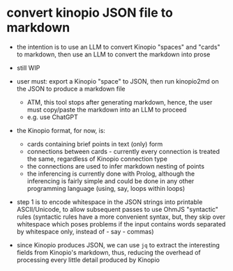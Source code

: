 # convert kinopio JSON file to markdown
- the intention is to use an LLM to convert Kinopio "spaces" and "cards" to markdown, then use an LLM to convert the markdown into prose
- still WIP
- user must: export a Kinopio "space" to JSON, then run kinopio2md on the JSON to produce a markdown file
  - ATM, this tool stops after generating markdown, hence, the user must copy/paste the markdown into an LLM to proceed
  - e.g. use ChatGPT
- the Kinopio format, for now, is:
  - cards containing brief points in text (only) form
  - connections between cards - currently every connection is treated the same, regardless of Kinopio connection type
  - the connections are used to infer markdown nesting of points
  - the inferencing is currently done with Prolog, although the inferencing is fairly simple and could be done in any other programming language (using, say, loops within loops)
  
- step 1 is to encode whitespace in the JSON strings into printable ASCII/Unicode, to allow subsequent passes to use OhmJS "syntactic" rules (syntactic rules have a more convenient syntax, but, they skip over whitespace which poses problems if the input contains words separated by whitespace only, instead of - say - commas)

- since Kinopio produces JSON, we can use `jq` to extract the interesting fields from Kinopio's markdown, thus, reducing the overhead of processing every little detail produced by Kinopio
